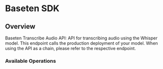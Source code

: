 # Baseten SDK

## Overview

Baseten Transcribe Audio API: API for transcribing audio using the Whisper model. This endpoint calls the production deployment of your model. When using the API as a chain, please refer to the respective endpoint.


### Available Operations
